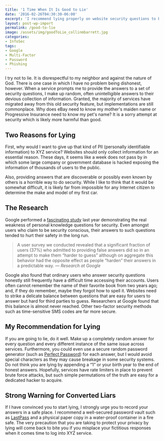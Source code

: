 ```yaml
---
title: '1 Time When It Is Good to Lie'
date: '2016-02-26T04:30:30-06:00'
excerpt: 'I recommend lying properly on website security questions to block hacks by data miners and phishers.'
layout: post-wp-import
permalink: /good-to-lie
image: /assets/img/goodToLie_collinmbarrett.jpg
categories:
- InfoSec
tags:
- Google
- Multi-Factor
- Password
- Phishing
---
```


I try not to lie. It is disrespectful to my neighbor and against the nature of God. There is one case in which I have no
problem being dishonest, however. When a service prompts me to provide the answers to a set of security questions, I
make up random, often unintelligible answers to their devious collection of information. Granted, the majority of
services have migrated away from this old security feature, but implementations are still commonplace. Why does eBay
need to know my mother's maiden name or Progressive Insurance need to know my pet's name? It is a sorry attempt at
security which is likely more harmful than good.

## Two Reasons for Lying

First, why would I want to give up that kind of PII (personally identifiable information) to XYZ service? Websites
should only collect information for an essential reason. These days, it seems like a week does not pass by in which some
large company or government database is hacked exposing the information of thousands of users to the public.

Also, providing answers that are discoverable or possibly even known by others is a horrible way to do security. While I
like to think that it would be somewhat difficult, it is likely far from impossible for any Internet citizen to
determine the make and model of my first car.

## The Research

Google performed a [fascinating study](https://research.google/pubs/pub43783/ "Secrets, Lies, and Account Recovery:
Lessons from the Use of Personal Knowledge Questions at Google") last year demonstrating the real weakness of personal
knowledge questions for security. Even amongst users who claim to be security conscious, their answers to such questions
tended to hurt their safety in the long run.

> A user survey we conducted revealed that a significant fraction of users (37%) who admitted to providing false answers
did so in an attempt to make them “harder to guess” although on aggregate this behavior had the opposite effect as
people “harden” their answers in a predictable way.
> — <cite>Research at Google</cite>

Google also found that ordinary users who answer security questions honestly still frequently have a difficult time
accessing their accounts. Users often cannot remember the name of their favorite book from two years ago; and, if they
do remember, maybe they forgot how to spell it. Websites need to strike a delicate balance between questions that are
easy for users to answer but hard for third parties to guess. Researchers at Google found that this balance is almost
never reached. Other two-factor security methods such as time-sensitive SMS codes are far more secure.

## My Recommendation for Lying

If you are going to lie, do it well. Make up a completely random answer for every question and every different instance
of the same issue across services. Furthermore, you could even use a secure random password generator (such as [Perfect
Password](https://www.grc.com/passwords.htm "Gibson Research Corporation")) for each answer, but I would avoid special
characters as they may cause breakage in some security systems. Do not think you are lying by appending a “1” or your
birth year to the end of honest answers. Hopefully, services have rate limiters in place to prevent brute force attacks,
but such simple permutations of the truth are easy for a dedicated hacker to acquire.

## Strong Warning for Converted Liars

If I have convinced you to start lying, I strongly urge you to record your answers in a safe place. I recommend a
well-secured password vault such as [LastPass](https://www.lastpass.com/) and a physical paper copy in a water-proof
container in a fire safe. The very precaution that you are taking to protect your privacy by lying will come back to
bite you if you misplace your fictitious responses when it comes time to log into XYZ service.